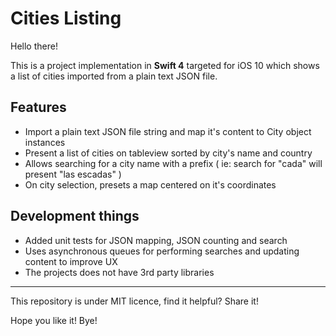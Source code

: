 Cities Listing
===================

Hello there!

This is a project implementation in **Swift 4** targeted for iOS 10 which shows a list of cities imported from a plain text JSON file.

Features
-------------
- Import a plain text JSON file string and map it's content to City object instances
- Present a list of cities on tableview sorted by city's name and country
- Allows searching for a city name with a prefix ( ie: search for "cada" will present "las escadas" )
- On city selection, presets a map centered on it's coordinates

Development things
-------------
- Added unit tests for JSON mapping, JSON counting and search
- Uses asynchronous queues for performing searches and updating content to improve UX
- The projects does not have 3rd party libraries

----------

This repository is under MIT licence, find it helpful? Share it!

Hope you like it!
Bye!

